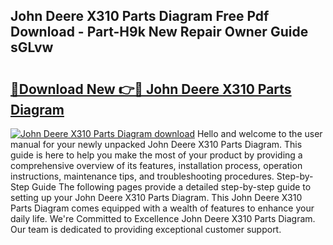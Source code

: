 ## John Deere X310 Parts Diagram Free Pdf Download - Part-H9k New Repair Owner Guide sGLvw

# <h2><a href="http://dfr04e.blite.top/?on=John+Deere+X310+Parts+Diagram">🔗Download New 👉🔴 John Deere X310 Parts Diagram</a></h2>

[![John Deere X310 Parts Diagram download](https://i.imgur.com/lujVjoI.png)](http://dfr04e.blite.top/?on=John+Deere+X310+Parts+Diagram)
Hello and welcome to the user manual for your newly unpacked John Deere X310 Parts Diagram. This guide is here to help you make the most of your product by providing a comprehensive overview of its features, installation process, operation instructions, maintenance tips, and troubleshooting procedures. Step-by-Step Guide The following pages provide a detailed step-by-step guide to setting up your John Deere X310 Parts Diagram. This John Deere X310 Parts Diagram comes equipped with a wealth of features to enhance your daily life. We're Committed to Excellence John Deere X310 Parts Diagram. Our team is dedicated to providing exceptional customer support.
